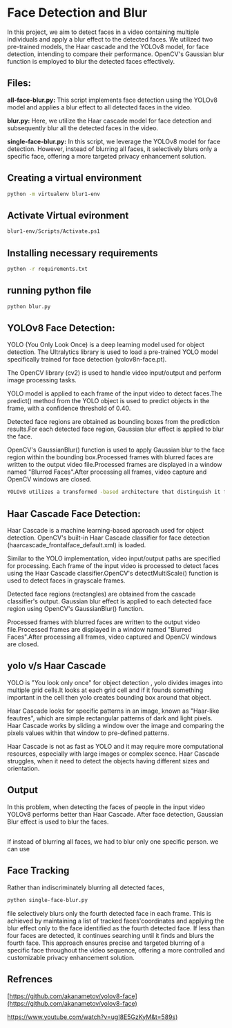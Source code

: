 # Face Detection and Blur
In this project, we aim to detect faces in a video containing multiple individuals and apply a blur effect to the detected faces. We utilized two pre-trained models, the Haar cascade and the YOLOv8 model, for face detection, intending to compare their performance. OpenCV's Gaussian blur function is employed to blur the detected faces effectively.
## Files:
**all-face-blur.py:**
This script implements face detection using the YOLOv8 model and applies a blur effect to all detected faces in the video.

**blur.py:**
 Here, we utilize the Haar cascade model for face detection and subsequently blur all the detected faces in the video.

**single-face-blur.py:**
In this script, we leverage the YOLOv8 model for face detection. However, instead of blurring all faces, it selectively blurs only a specific face, offering a more targeted privacy enhancement solution.

## Creating a virtual environment
```bash
python -m virtualenv blur1-env
```

## Activate Virtual evironment 
```bash
blur1-env/Scripts/Activate.ps1
```
## Installing necessary requirements
```bash
python -r requirements.txt
```
## running python file
```bash 
python blur.py
```


## YOLOv8 Face Detection:


YOLO (You Only Look Once) is a deep learning model used for object detection.
The Ultralytics library is used to load a pre-trained YOLO model specifically trained for face detection 
(yolov8n-face.pt).

The OpenCV library (cv2) is used to handle video input/output and perform image processing tasks.

YOLO model is applied to each frame of the input video to detect faces.The predict() method from the YOLO object is used to predict objects in the frame, with a confidence threshold of 0.40.

Detected face regions are obtained as bounding boxes from the prediction results.For each detected face region, Gaussian blur effect is applied to blur the face.

OpenCV's GaussianBlur() function is used to apply Gaussian blur to the face region within the bounding box.Processed frames with blurred faces are written to the output video file.Processed frames are displayed in a window named "Blurred Faces".After processing all frames, video capture and OpenCV windows are closed.
```bash 
YOLOv8 utilizes a transformed -based architecture that distinguish it from previous YOLO models.
```

## Haar Cascade Face Detection:

Haar Cascade is a machine learning-based approach used for object detection. OpenCV's built-in Haar Cascade classifier for face detection (haarcascade_frontalface_default.xml) is loaded.

Similar to the YOLO implementation, video input/output paths are specified for processing.
Each frame of the input video is processed to detect faces using the Haar Cascade classifier.OpenCV's detectMultiScale() function is used to detect faces in grayscale frames.

Detected face regions (rectangles) are obtained from the cascade classifier's output.
Gaussian blur effect is applied to each detected face region using OpenCV's GaussianBlur() function.


Processed frames with blurred faces are written to the output video file.Processed frames are displayed in a window named "Blurred Faces".After processing all frames, video captured and OpenCV windows are closed.

## yolo v/s Haar Cascade 
 YOLO is "You look only once"
for object detection , yolo divides images into multiple grid cells.It looks at each grid cell and if it founds  something important in the cell then yolo creates bounding box around that object.

Haar Cascade looks for specific patterns in an image, known as "Haar-like feautres", which are simple rectangular patterns of dark and light pixels. Haar Cascade works by sliding a window over the image and comparing the pixels values within that window to pre-defined patterns.

Haar Cascade is not as fast as YOLO and it may require more computational resources, especially with large images or complex scence. Haar Cascade struggles, when it need to  detect  the objects having different sizes and orientation.

## Output
In this problem, when detecting the faces of people in the input video YOLOv8 performs better than Haar Cascade. After face detection, Gaussian Blur effect is used to blur the faces.
##

If instead of blurring all faces, we had to blur only one specific person. we can use   
 ## Face Tracking
Rather than indiscriminately blurring all detected faces,
```bash 
python single-face-blur.py
```
 file selectively blurs only the fourth detected face in each frame. This is achieved by maintaining a list of tracked faces'coordinates and applying the blur effect only to the face identified as the fourth detected face. If less than four faces are detected, it continues searching until it finds and blurs the fourth face. This approach ensures precise and targeted blurring of a specific face throughout the video sequence, offering a more controlled and customizable privacy enhancement solution.



## Refrences

[https://github.com/akanametov/yolov8-face](https://github.com/akanametov/yolov8-face)

[https://www.youtube.com/watch?v=ugI8E5GzKyM&t=589s)](https://www.youtube.com/watch?v=ugI8E5GzKyM&t=589s)